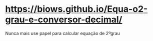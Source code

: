# https://biows.github.io/Equa-o2-grau-e-conversor-decimal/
Nunca mais use papel para calcular equação de 2ºgrau
